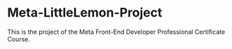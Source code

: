 # Meta-LittleLemon-Project
This is the project of the Meta Front-End Developer Professional Certificate Course.

